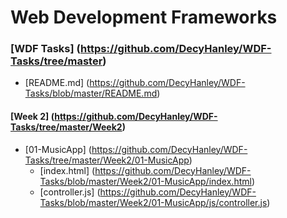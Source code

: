 # Web Development Frameworks

### [WDF Tasks] (https://github.com/DecyHanley/WDF-Tasks/tree/master)
* [README.md] (https://github.com/DecyHanley/WDF-Tasks/blob/master/README.md)

#### [Week 2] (https://github.com/DecyHanley/WDF-Tasks/tree/master/Week2)
* [01-MusicApp] (https://github.com/DecyHanley/WDF-Tasks/tree/master/Week2/01-MusicApp)
  * [index.html] (https://github.com/DecyHanley/WDF-Tasks/blob/master/Week2/01-MusicApp/index.html)
  * [controller.js] (https://github.com/DecyHanley/WDF-Tasks/blob/master/Week2/01-MusicApp/js/controller.js)

